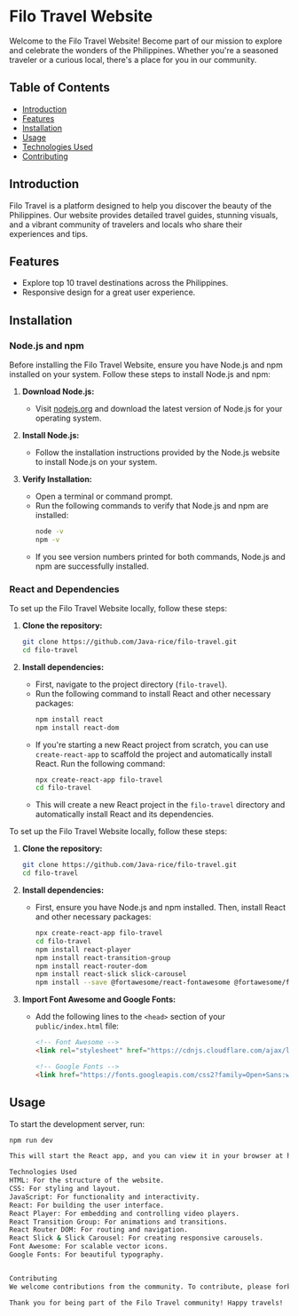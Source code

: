 # Filo Travel Website

Welcome to the Filo Travel Website! Become part of our mission to explore and celebrate the wonders of the Philippines. Whether you're a seasoned traveler or a curious local, there's a place for you in our community.

## Table of Contents

- [Introduction](#introduction)
- [Features](#features)
- [Installation](#installation)
- [Usage](#usage)
- [Technologies Used](#technologies-used)
- [Contributing](#contributing)

## Introduction

Filo Travel is a platform designed to help you discover the beauty of the Philippines. Our website provides detailed travel guides, stunning visuals, and a vibrant community of travelers and locals who share their experiences and tips.

## Features

- Explore top 10 travel destinations across the Philippines.
- Responsive design for a great user experience.

## Installation

### Node.js and npm

Before installing the Filo Travel Website, ensure you have Node.js and npm installed on your system. Follow these steps to install Node.js and npm:

1. **Download Node.js:**
   - Visit [nodejs.org](https://nodejs.org/) and download the latest version of Node.js for your operating system.

2. **Install Node.js:**
   - Follow the installation instructions provided by the Node.js website to install Node.js on your system.

3. **Verify Installation:**
   - Open a terminal or command prompt.
   - Run the following commands to verify that Node.js and npm are installed:
     ```sh
     node -v
     npm -v
     ```
   - If you see version numbers printed for both commands, Node.js and npm are successfully installed.

### React and Dependencies

To set up the Filo Travel Website locally, follow these steps:

1. **Clone the repository:**
    ```sh
    git clone https://github.com/Java-rice/filo-travel.git
    cd filo-travel
    ```

2. **Install dependencies:**
   - First, navigate to the project directory (`filo-travel`).
   - Run the following command to install React and other necessary packages:
     ```sh
     npm install react
     npm install react-dom
     ```
   - If you're starting a new React project from scratch, you can use `create-react-app` to scaffold the project and automatically install React. Run the following command:
     ```sh
     npx create-react-app filo-travel
     cd filo-travel
     ```
   - This will create a new React project in the `filo-travel` directory and automatically install React and its dependencies.

To set up the Filo Travel Website locally, follow these steps:

1. **Clone the repository:**
    ```sh
    git clone https://github.com/Java-rice/filo-travel.git
    cd filo-travel
    ```

2. **Install dependencies:**
    - First, ensure you have Node.js and npm installed. Then, install React and other necessary packages:
        ```sh
        npx create-react-app filo-travel
        cd filo-travel
        npm install react-player
        npm install react-transition-group
        npm install react-router-dom
        npm install react-slick slick-carousel
        npm install --save @fortawesome/react-fontawesome @fortawesome/free-solid-svg-icons @fortawesome/fontawesome-svg-core
        ```

3. **Import Font Awesome and Google Fonts:**
   - Add the following lines to the `<head>` section of your `public/index.html` file:
     ```html
     <!-- Font Awesome -->
     <link rel="stylesheet" href="https://cdnjs.cloudflare.com/ajax/libs/font-awesome/5.15.3/css/all.min.css">

     <!-- Google Fonts -->
     <link href="https://fonts.googleapis.com/css2?family=Open+Sans:wght@300;400;600;700&display=swap" rel="stylesheet">
     ```

## Usage

To start the development server, run:
```sh
npm run dev

This will start the React app, and you can view it in your browser at http://localhost:3000.

Technologies Used
HTML: For the structure of the website.
CSS: For styling and layout.
JavaScript: For functionality and interactivity.
React: For building the user interface.
React Player: For embedding and controlling video players.
React Transition Group: For animations and transitions.
React Router DOM: For routing and navigation.
React Slick & Slick Carousel: For creating responsive carousels.
Font Awesome: For scalable vector icons.
Google Fonts: For beautiful typography.


Contributing
We welcome contributions from the community. To contribute, please fork the repository and create a pull request with your changes. Ensure your code adheres to our coding standards and includes proper documentation.

Thank you for being part of the Filo Travel community! Happy travels!
